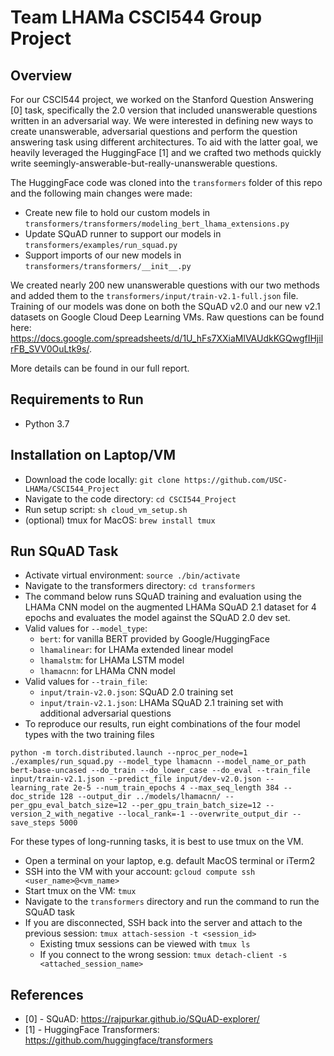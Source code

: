 # Team LHAMa CSCI544 Group Project

## Overview
For our CSCI544 project, we worked on the Stanford Question Answering [0] task, specifically the 2.0 version that included unanswerable questions written in an adversarial way. We were interested in defining new ways to create unanswerable, adversarial questions and perform the question answering task using different architectures. To aid with the latter goal, we heavily leveraged the HuggingFace [1] and we crafted two methods quickly write seemingly-answerable-but-really-unanswerable questions.

The HuggingFace code was cloned into the `transformers` folder of this repo and the following main changes were made:
- Create new file to hold our custom models in `transformers/transformers/modeling_bert_lhama_extensions.py`
- Update SQuAD runner to support our models in `transformers/examples/run_squad.py`
- Support imports of our new models in `transformers/transformers/__init__.py`

We created nearly 200 new unanswerable questions with our two methods and added them to the `transformers/input/train-v2.1-full.json` file. Training of our models was done on both the SQuAD v2.0 and our new v2.1 datasets on Google Cloud Deep Learning VMs. Raw questions can be found here: https://docs.google.com/spreadsheets/d/1U_hFs7XXiaMlVAUdkKGQwgfIHjilrFB_SVV0OuLtk9s/.

More details can be found in our full report.

## Requirements to Run
- Python 3.7

## Installation on Laptop/VM
- Download the code locally:        `git clone https://github.com/USC-LHAMa/CSCI544_Project`
- Navigate to the code directory:   `cd CSCI544_Project`
- Run setup script:                 `sh cloud_vm_setup.sh`
- (optional) tmux for MacOS:        `brew install tmux`

## Run SQuAD Task
- Activate virtual environment:             `source ./bin/activate`
- Navigate to the transformers directory:   `cd transformers`
- The command below runs SQuAD training and evaluation using the LHAMa CNN model on the augmented LHAMa SQuAD 2.1 dataset for 4 epochs and evaluates the model against the SQuAD 2.0 dev set.
- Valid values for `--model_type`:
  - `bert`: for vanilla BERT provided by Google/HuggingFace
  - `lhamalinear`: for LHAMa extended linear model
  - `lhamalstm`: for LHAMa LSTM model
  - `lhamacnn`: for LHAMa CNN model
- Valid values for `--train_file`:
  - `input/train-v2.0.json`: SQuAD 2.0 training set
  - `input/train-v2.1.json`: LHAMa SQuAD 2.1 training set with additional adversarial questions
- To reproduce our results, run eight combinations of the four model types with the two training files

`python -m torch.distributed.launch --nproc_per_node=1 ./examples/run_squad.py --model_type lhamacnn --model_name_or_path bert-base-uncased --do_train --do_lower_case --do_eval --train_file input/train-v2.1.json --predict_file input/dev-v2.0.json --learning_rate 2e-5 --num_train_epochs 4 --max_seq_length 384 --doc_stride 128 --output_dir ../models/lhamacnn/ --per_gpu_eval_batch_size=12 --per_gpu_train_batch_size=12 --version_2_with_negative --local_rank=-1 --overwrite_output_dir --save_steps 5000`

For these types of long-running tasks, it is best to use tmux on the VM.
- Open a terminal on your laptop, e.g. default MacOS terminal or iTerm2
- SSH into the VM with your account: `gcloud compute ssh <user_name>@<vm_name>`
- Start tmux on the VM: `tmux`
- Navigate to the `transformers` directory and run the command to run the SQuAD task
- If you are disconnected, SSH back into the server and attach to the previous session: `tmux attach-session -t <session_id>`
  - Existing tmux sessions can be viewed with `tmux ls`
  - If you connect to the wrong session: `tmux detach-client -s <attached_session_name>`

## References
- [0] - SQuAD: https://rajpurkar.github.io/SQuAD-explorer/
- [1] - HuggingFace Transformers: https://github.com/huggingface/transformers